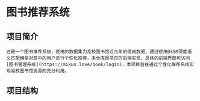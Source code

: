 # 图书推荐系统

## 项目简介

    这是一个图书推荐系统，使用的数据集为高校图书馆近几年的借阅数据，通过使用DSSM深度语义匹配模型对其中的用户进行个性化推荐，本仓库是项目的后端实现，具体的前端界面可访问[图书管理系统](https://mikus.love/book/login)，本项目旨在通过个性化推荐系统实现高校图书馆资源的充分利用。

## 项目结构
